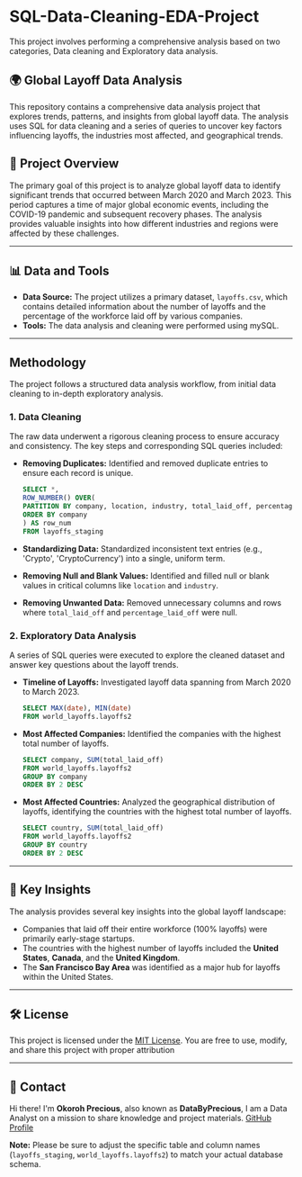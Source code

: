 # SQL-Data-Cleaning-EDA-Project
This project involves performing a comprehensive analysis based on two categories, Data cleaning and Exploratory data analysis.

## 🌍 Global Layoff Data Analysis
This repository contains a comprehensive data analysis project that explores trends, patterns, and insights from global layoff data. The analysis uses SQL for data cleaning and a series of queries to uncover key factors influencing layoffs, the industries most affected, and geographical trends.

## 🎯 Project Overview

The primary goal of this project is to analyze global layoff data to identify significant trends that occurred between March 2020 and March 2023. This period captures a time of major global economic events, including the COVID-19 pandemic and subsequent recovery phases. The analysis provides valuable insights into how different industries and regions were affected by these challenges.

---

## 📊 Data and Tools

  * **Data Source:** The project utilizes a primary dataset, `layoffs.csv`, which contains detailed information about the number of layoffs and the percentage of the workforce laid off by various companies.
  * **Tools:** The data analysis and cleaning were performed using mySQL.

-----

## Methodology

The project follows a structured data analysis workflow, from initial data cleaning to in-depth exploratory analysis.

### 1\. Data Cleaning

The raw data underwent a rigorous cleaning process to ensure accuracy and consistency. The key steps and corresponding SQL queries included:

  * **Removing Duplicates:** Identified and removed duplicate entries to ensure each record is unique.

    ```sql
    SELECT *,
    ROW_NUMBER() OVER(
    PARTITION BY company, location, industry, total_laid_off, percentage_laid_off
    ORDER BY company
    ) AS row_num
    FROM layoffs_staging
    ```

  * **Standardizing Data:** Standardized inconsistent text entries (e.g., 'Crypto', 'CryptoCurrency') into a single, uniform term.

  * **Removing Null and Blank Values:** Identified and filled null or blank values in critical columns like `location` and `industry`.

  * **Removing Unwanted Data:** Removed unnecessary columns and rows where `total_laid_off` and `percentage_laid_off` were null.

### 2\. Exploratory Data Analysis

A series of SQL queries were executed to explore the cleaned dataset and answer key questions about the layoff trends.

  * **Timeline of Layoffs:** Investigated layoff data spanning from March 2020 to March 2023.

    ```sql
    SELECT MAX(date), MIN(date)
    FROM world_layoffs.layoffs2
    ```

  * **Most Affected Companies:** Identified the companies with the highest total number of layoffs.

    ```sql
    SELECT company, SUM(total_laid_off)
    FROM world_layoffs.layoffs2
    GROUP BY company
    ORDER BY 2 DESC
    ```

  * **Most Affected Countries:** Analyzed the geographical distribution of layoffs, identifying the countries with the highest total number of layoffs.

    ```sql
    SELECT country, SUM(total_laid_off)
    FROM world_layoffs.layoffs2
    GROUP BY country
    ORDER BY 2 DESC
    ```

-----

## 📌 Key Insights

The analysis provides several key insights into the global layoff landscape:

  * Companies that laid off their entire workforce (100% layoffs) were primarily early-stage startups.
  * The countries with the highest number of layoffs included the **United States**, **Canada**, and the **United Kingdom**.
  * The **San Francisco Bay Area** was identified as a major hub for layoffs within the United States.

-----


## 🛠️ License

This project is licensed under the [MIT License](LICENSE). You are free to use, modify, and share this project with proper attribution

---

## 📮 Contact

Hi there! I'm **Okoroh Precious**, also known as **DataByPrecious**, I am a Data Analyst on a mission to share knowledge and project materials.
  [GitHub Profile](https://github.com/DataByPrecious)
  

**Note:** Please be sure to adjust the specific table and column names (`layoffs_staging`, `world_layoffs.layoffs2`) to match your actual database schema.

